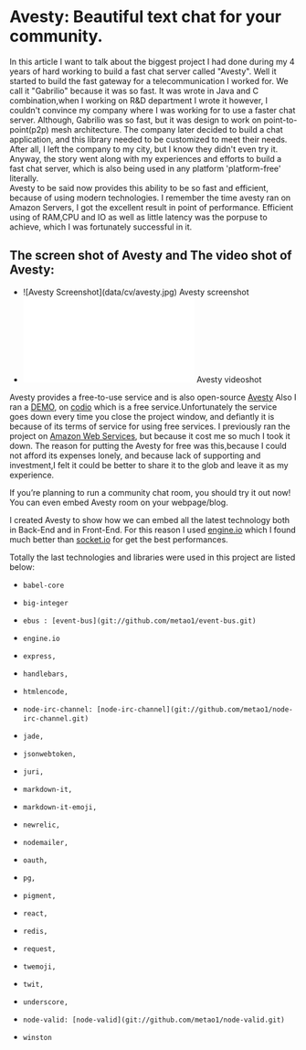 # Avesty: Beautiful text chat for your community.
  
  In this article I want to talk about the biggest project I had done during my 4 years of
  hard working to build a fast chat server called "Avesty". Well it started to build the 
  fast gateway for a telecommunication I worked for. We call it "Gabrilio" because it was so fast. 
  It was wrote in Java and C combination,when I working on R&D department I wrote it however, 
  I couldn't convince my company where I was working for to use a faster chat server. 
  Although, Gabrilio was so fast, but it was design to work on point-to-point(p2p) mesh architecture.
  The company later decided to build a chat application, and this library needed to be customized to meet
  their needs. After all, I left the company to my city, but I know they didn't even try it.
  Anyway, the story went along with my experiences and efforts to build a fast chat server, which is also
  being used in any platform 'platform-free' literally.     
  Avesty to be said now provides this ability to be so fast and efficient, because of using modern technologies.
  I remember the time avesty ran on Amazon Servers, I got the excellent result in point of performance. 
  Efficient using of RAM,CPU and IO as well as little latency was the porpuse to achieve, which I was fortunately 
  successful in it.
  
  ## The screen shot of Avesty and The video shot of Avesty:
      
  <ul class="banner-landing-nav" markdown="1">
    <li class="image-part-avatar" markdown="1">
    ![Avesty Screenshot](data/cv/avesty.jpg)    
    <span class="image-part-nick">Avesty screenshot</span>
    </li>
    <li class="image-part-avatar" markdown="1">
    <iframe src="/data/cv/avesty.mp4" frameborder="0" markdown="1"></iframe>
    <span class="image-part-nick">Avesty videoshot</span>
    </li>
  </ul>
  
  
  Avesty provides a free-to-use service and is also open-source [Avesty](https://github.com/metao1/avesty)
  Also I ran a [DEMO](https://eclipse-detail-8080.codio.io), on [codio](https://codio.com)
  which is a free service.Unfortunately the service goes down every time you close the 
  project window, and defiantly it is because of its terms of service for using free services.
  I previously ran the project on [Amazon Web Services](https://aws.amazon.com), but because it
  cost me so much I took it down. The reason for putting the Avesty for free was this,because 
  I could not afford its expenses lonely, and because lack of supporting and investment,I felt
  it could be better to share it to the glob and leave it as my experience.
  
  If you’re planning to run a community chat room, you should try it out now!
  You can even embed Avesty room on your webpage/blog.
  
  I created Avesty to show how we can embed all the latest technology both in 
  Back-End and in Front-End. For this reason I used [engine.io](http://www.engine.io/)
  which I found much better than [socket.io](http://www.socket.io/) for get the best performances.
  
  Totally the last technologies and libraries were used in this project are listed below:
  
  *     babel-core
  *     big-integer
  *     ebus : [event-bus](git://github.com/metao1/event-bus.git)
  *     engine.io
  *     express,
  *     handlebars,
  *     htmlencode,
  *     node-irc-channel: [node-irc-channel](git://github.com/metao1/node-irc-channel.git)
  *     jade,
  *     jsonwebtoken,
  *     juri,
  *     markdown-it,
  *     markdown-it-emoji,
  *     newrelic,
  *     nodemailer,
  *     oauth,
  *     pg,
  *     pigment,
  *     react,
  *     redis,
  *     request,
  *     twemoji,
  *     twit,
  *     underscore,
  *     node-valid: [node-valid](git://github.com/metao1/node-valid.git)
  *     winston